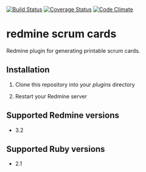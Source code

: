 
[![Build Status](https://api.travis-ci.org/echoes-tech/redmine_scrum_cards.svg)](https://travis-ci.org/echoes-tech/redmine_scrum_cards)
[![Coverage Status](https://coveralls.io/repos/echoes-tech/redmine_scrum_cards/badge.svg?branch=develop&service=github)](https://coveralls.io/github/echoes-tech/redmine_scrum_cards?branch=develop)
[![Code Climate](https://codeclimate.com/github/echoes-tech/redmine_scrum_cards/badges/gpa.svg)](https://codeclimate.com/github/echoes-tech/redmine_scrum_cards)

# redmine scrum cards

Redmine plugin for generating printable scrum cards.

## Installation

1. Clone this repository into your _plugins_ directory

2. Restart your Redmine server

## Supported Redmine versions

- 3.2

## Supported Ruby versions

- 2.1

